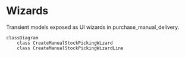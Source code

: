 # Wizards

Transient models exposed as UI wizards in purchase_manual_delivery.

```mermaid
classDiagram
    class CreateManualStockPickingWizard
    class CreateManualStockPickingWizardLine
```
